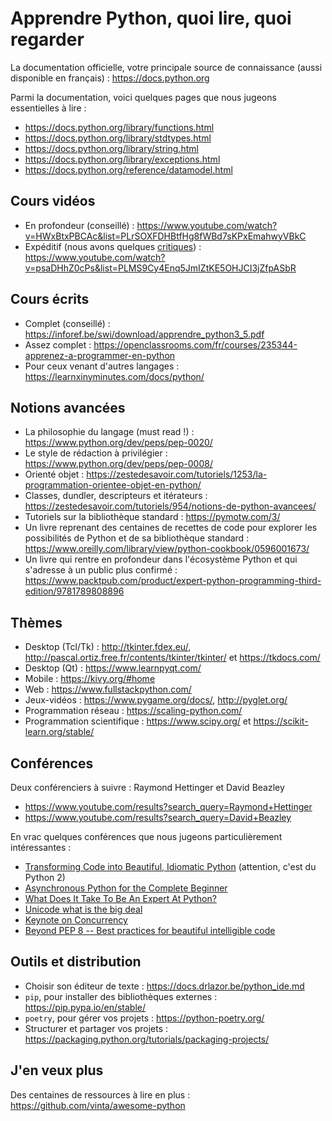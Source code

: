 # Apprendre Python, quoi lire, quoi regarder

La documentation officielle, votre principale source de connaissance (aussi disponible en français) : https://docs.python.org

Parmi la documentation, voici quelques pages que nous jugeons essentielles à lire :

* https://docs.python.org/library/functions.html
* https://docs.python.org/library/stdtypes.html
* https://docs.python.org/library/string.html
* https://docs.python.org/library/exceptions.html
* https://docs.python.org/reference/datamodel.html

## Cours vidéos

* En profondeur (conseillé) : <https://www.youtube.com/watch?v=HWxBtxPBCAc&list=PLrSOXFDHBtfHg8fWBd7sKPxEmahwyVBkC>
* Expéditif (nous avons quelques [critiques](https://docs.drlazor.be/python_graven.md)) : <https://www.youtube.com/watch?v=psaDHhZ0cPs&list=PLMS9Cy4Enq5JmIZtKE5OHJCI3jZfpASbR>

## Cours écrits

* Complet (conseillé) : <https://inforef.be/swi/download/apprendre_python3_5.pdf>
* Assez complet : <https://openclassrooms.com/fr/courses/235344-apprenez-a-programmer-en-python>
* Pour ceux venant d'autres langages : <https://learnxinyminutes.com/docs/python/>

## Notions avancées

* La philosophie du langage (must read !) : https://www.python.org/dev/peps/pep-0020/
* Le style de rédaction à privilégier : <https://www.python.org/dev/peps/pep-0008/>
* Orienté objet : <https://zestedesavoir.com/tutoriels/1253/la-programmation-orientee-objet-en-python/>
* Classes, dundler, descripteurs et itérateurs : <https://zestedesavoir.com/tutoriels/954/notions-de-python-avancees/>
* Tutoriels sur la bibliothèque standard : <https://pymotw.com/3/>
* Un livre reprenant des centaines de recettes de code pour explorer les possibilités de Python et de sa bibliothèque standard : <https://www.oreilly.com/library/view/python-cookbook/0596001673/>
* Un livre qui rentre en profondeur dans l'écosystème Python et qui s'adresse à un public plus confirmé : <https://www.packtpub.com/product/expert-python-programming-third-edition/9781789808896>

## Thèmes

* Desktop (Tcl/Tk) : <http://tkinter.fdex.eu/>, <http://pascal.ortiz.free.fr/contents/tkinter/tkinter/> et <https://tkdocs.com/>
* Desktop (Qt) : <https://www.learnpyqt.com/>
* Mobile : <https://kivy.org/#home>
* Web : <https://www.fullstackpython.com/>
* Jeux-vidéos : <https://www.pygame.org/docs/>, <http://pyglet.org/>
* Programmation réseau : <https://scaling-python.com/>
* Programmation scientifique : <https://www.scipy.org/> et <https://scikit-learn.org/stable/>

## Conférences

Deux conférenciers à suivre : Raymond Hettinger et David Beazley

* <https://www.youtube.com/results?search_query=Raymond+Hettinger>
* <https://www.youtube.com/results?search_query=David+Beazley>

En vrac quelques conférences que nous jugeons particulièrement intéressantes :

* [Transforming Code into Beautiful, Idiomatic Python](https://youtu.be/OSGv2VnC0go) (attention, c'est du Python 2)
* [Asynchronous Python for the Complete Beginner](https://www.youtube.com/watch?v=iG6fr81xHKA)
* [What Does It Take To Be An Expert At Python?](https://youtu.be/7lmCu8wz8ro)
* [Unicode what is the big deal](https://youtu.be/7m5JA3XaZ4k)
* [Keynote on Concurrency](https://youtu.be/9zinZmE3Ogk)
* [Beyond PEP 8 -- Best practices for beautiful intelligible code](https://youtu.be/wf-BqAjZb8M)

## Outils et distribution

* Choisir son éditeur de texte : <https://docs.drlazor.be/python_ide.md>
* `pip`, pour installer des bibliothèques externes : <https://pip.pypa.io/en/stable/>
* `poetry`, pour gérer vos projets : <https://python-poetry.org/>
* Structurer et partager vos projets : <https://packaging.python.org/tutorials/packaging-projects/>

## J'en veux plus

Des centaines de ressources à lire en plus : <https://github.com/vinta/awesome-python>
